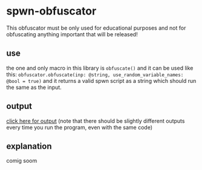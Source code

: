 # spwn-obfuscator
 This obfuscator must be only used for educational purposes and not for obfuscating anything important that will be released!

 ## use
 the one and only macro in this library is `obfuscate()` and it can be used like this:
 `obfuscator.obfuscate(inp: @string, use_random_variable_names: @bool = true)`
 and it returns a valid spwn script as a string which should run the same as the input.
 
 ## output
 [click here for output](/output.spwn)
 (note that there should be slightly different outputs every time you run the program, even with the same code)

 ## explanation
 comig soom
